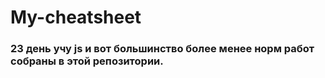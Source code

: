 # My-cheatsheet
### 23 день учу js и вот большинство более менее норм работ собраны в этой репозитории.
